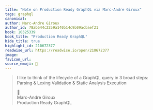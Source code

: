 ```yaml
---
title: "Note on Production Ready GraphQL via Marc-Andre Giroux"
tags: graphql
canonical: 
author: Marc-Andre Giroux
author_id: 78ab544c2259a140b14c9b09acbaef21
book: 10325339
book_title: "Production Ready GraphQL"
hide_title: true
highlight_id: 210672377
readwise_url: https://readwise.io/open/210672377
image: 
favicon_url: 
source_emoji: 📕
---
```


> I like to think of the lifecycle of a GraphQL query in 3 broad steps:
> Parsing & Lexing
> Validation & Static Analysis
> Execution
> <div class="quoteback-footer"><div class="quoteback-avatar"><span class="mini-emoji"> 📕</span></div><div class="quoteback-metadata"><div class="metadata-inner"><span style="display:none">FROM:</span><div aria-label="Marc-Andre Giroux" class="quoteback-author"> Marc-Andre Giroux</div><div aria-label="Production Ready GraphQL" class="quoteback-title"> Production Ready GraphQL</div></div></div></div>